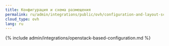 ```yaml
---
title: Конфигурация и схема размещения
permalink: ru/admin/integrations/public/ovh/сonfiguration-and-layout-scheme.html
cloud_type: ovh
lang: ru
---
```


{% include admin/integrations/openstack-based-configuration.md %}

